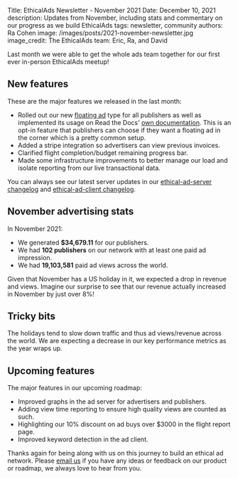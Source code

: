 Title: EthicalAds Newsletter - November 2021
Date: December 10, 2021
description: Updates from November, including stats and commentary on our progress as we build EthicalAds
tags: newsletter, community
authors: Ra Cohen
image: /images/posts/2021-november-newsletter.jpg
image_credit: <span>The EthicalAds team: Eric, Ra, and David</span>

Last month we were able to get the whole ads team together for our first ever in-person EthicalAds meetup! 

## New features

These are the major features we released in the last month:

* Rolled out our new [floating ad](https://ethical-ad-client.readthedocs.io/en/latest/#placement-style) type for all publishers as well as implemented its usage on Read the Docs' [own documentation](https://docs.readthedocs.io/en/stable/). This is an opt-in feature that publishers can choose if they want a floating ad in the corner which is a pretty common setup.
* Added a stripe integration so advertisers can view previous invoices. 
* Clarified flight completion/budget remaining progress bar. 
* Made some infrastructure improvements to better manage our load and isolate reporting from our live transactional data.

You can always see our latest server updates in our [ethical-ad-server changelog](https://ethical-ad-server.readthedocs.io/en/latest/developer/changelog.html) and [ethical-ad-client changelog](https://ethical-ad-client.readthedocs.io/en/latest/changelog.html).


## November advertising stats

In November 2021:

* We generated **$34,679.11** for our publishers.
* We had **102 publishers** on our network with at least one paid ad impression.
* We had **19,103,581** paid ad views across the world.

Given that November has a US holiday in it, 
we expected a drop in revenue and views. 
Imagine our surprise to see that our revenue actually increased in November by just over 8%!

## Tricky bits

The holidays tend to slow down traffic and thus ad views/revenue across the world.
We are expecting a decrease in our key performance metrics as the year wraps up. 

## Upcoming features

The major features in our upcoming roadmap:

* Improved graphs in the ad server for advertisers and publishers.
* Adding view time reporting to ensure high quality views are counted as such.
* Highlighting our 10% discount on ad buys over $3000 in the flight report page.
* Improved keyword detection in the ad client.



Thanks again for being along with us on this journey to build an ethical ad network.
Please [email us](mailto:ads@ethicalads.io) if you have any ideas or feedback on our product or roadmap,
we always love to hear from you.
